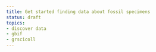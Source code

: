 ```yaml
---
title: Get started finding data about fossil specimens
status: draft
topics:
- discover data
- gbif
- grscicoll
---
```


